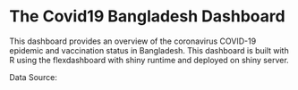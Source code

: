 # The Covid19 Bangladesh Dashboard

This dashboard provides an overview of the coronavirus COVID-19 epidemic and vaccination status in Bangladesh.
This dashboard is built with R using the flexdashboard with shiny runtime and deployed on shiny server.

Data Source: 
